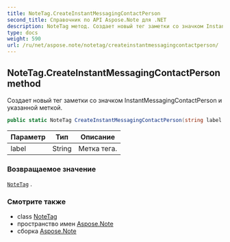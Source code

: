 ```yaml
---
title: NoteTag.CreateInstantMessagingContactPerson
second_title: Справочник по API Aspose.Note для .NET
description: NoteTag метод. Создает новый тег заметки со значком InstantMessagingContactPerson и указанной меткой.
type: docs
weight: 590
url: /ru/net/aspose.note/notetag/createinstantmessagingcontactperson/
---
```

## NoteTag.CreateInstantMessagingContactPerson method

Создает новый тег заметки со значком InstantMessagingContactPerson и указанной меткой.

```csharp
public static NoteTag CreateInstantMessagingContactPerson(string label = "")
```

| Параметр | Тип | Описание |
| --- | --- | --- |
| label | String | Метка тега. |

### Возвращаемое значение

[`NoteTag`](../) .

### Смотрите также

* class [NoteTag](../)
* пространство имен [Aspose.Note](../../notetag/)
* сборка [Aspose.Note](../../../)


